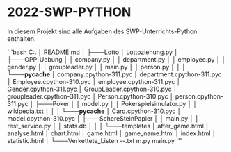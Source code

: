 # 2022-SWP-PYTHON

In diesem Projekt sind alle Aufgaben des SWP-Unterrichts-Python enthalten.

'''bash
C:.
│   README.md
│
├───Lotto
│       Lottoziehung.py
│
├───OPP_Uebung
│   │   company.py
│   │   department.py
│   │   employee.py
│   │   gender.py
│   │   groupleader.py
│   │   main.py
│   │   person.py
│   │
│   └───__pycache__
│           company.cpython-311.pyc
│           department.cpython-311.pyc
│           Employee.cpython-310.pyc
│           employee.cpython-311.pyc
│           Gender.cpython-311.pyc
│           GroupLeader.cpython-310.pyc
│           groupleader.cpython-311.pyc
│           Person.cpython-310.pyc
│           person.cpython-311.pyc
│
├───Poker
│   │   model.py
│   │   Pokerspielsimulator.py
│   │   wikipedia.txt
│   │
│   └───__pycache__
│           Card.cpython-310.pyc
│           model.cpython-310.pyc
│
├───SchereSteinPapier
│   │   main.py
│   │   rest_service.py
│   │   stats.db
│   │
│   └───templates
│           after_game.html
│           analyse.html
│           chart.html
│           game.html
│           game_name.html
│           index.html
│           statistic.html
│
└───Verkettete_Listen
        --.txt
        m.py
        main.py
'''